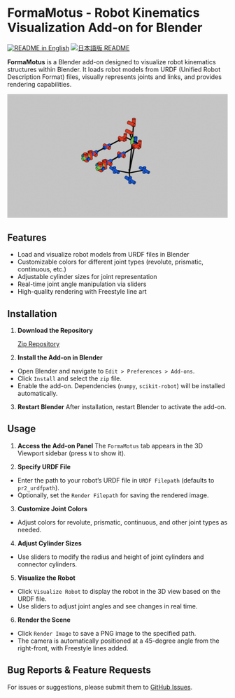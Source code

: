 # FormaMotus - Robot Kinematics Visualization Add-on for Blender

[![README in English](https://img.shields.io/badge/English-d9d9d9)](./README.md)
[![日本語版 README](https://img.shields.io/badge/日本語-d9d9d9)](./README_ja.md)

**FormaMotus** is a Blender add-on designed to visualize robot kinematics structures within Blender. It loads robot models from URDF (Unified Robot Description Format) files, visually represents joints and links, and provides rendering capabilities.

![RenderedImage](docs/image/pr2_render.png)

## Features
- Load and visualize robot models from URDF files in Blender
- Customizable colors for different joint types (revolute, prismatic, continuous, etc.)
- Adjustable cylinder sizes for joint representation
- Real-time joint angle manipulation via sliders
- High-quality rendering with Freestyle line art

## Installation
1. **Download the Repository**

    [Zip Repository](https://github.com/iory/formamotus/archive/refs/heads/main.zip)

2. **Install the Add-on in Blender**
- Open Blender and navigate to `Edit > Preferences > Add-ons`.
- Click `Install` and select the `zip` file.
- Enable the add-on. Dependencies (`numpy`, `scikit-robot`) will be installed automatically.

3. **Restart Blender**
After installation, restart Blender to activate the add-on.

## Usage
1. **Access the Add-on Panel**
The `FormaMotus` tab appears in the 3D Viewport sidebar (press `N` to show it).

2. **Specify URDF File**
- Enter the path to your robot’s URDF file in `URDF Filepath` (defaults to `pr2_urdfpath`).
- Optionally, set the `Render Filepath` for saving the rendered image.

3. **Customize Joint Colors**
- Adjust colors for revolute, prismatic, continuous, and other joint types as needed.

4. **Adjust Cylinder Sizes**
- Use sliders to modify the radius and height of joint cylinders and connector cylinders.

5. **Visualize the Robot**
- Click `Visualize Robot` to display the robot in the 3D view based on the URDF file.
- Use sliders to adjust joint angles and see changes in real time.

6. **Render the Scene**
- Click `Render Image` to save a PNG image to the specified path.
- The camera is automatically positioned at a 45-degree angle from the right-front, with Freestyle lines added.

## Bug Reports & Feature Requests
For issues or suggestions, please submit them to [GitHub Issues](https://github.com/iory/formamotus/issues).
